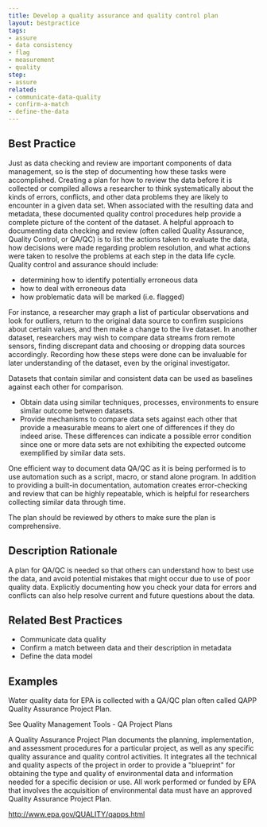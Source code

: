 ```yaml
---
title: Develop a quality assurance and quality control plan
layout: bestpractice
tags:
- assure
- data consistency
- flag
- measurement
- quality
step:
- assure
related:
- communicate-data-quality
- confirm-a-match
- define-the-data 
---
```

## Best Practice

Just as data checking and review are important components of data management, so is the step of documenting how these tasks were accomplished. Creating a plan for how to review the data before it is collected or compiled allows a researcher to think systematically about the kinds of errors, conflicts, and other data problems they are likely to encounter in a given data set. When associated with the resulting data and metadata, these documented quality control procedures help provide a complete picture of the content of the dataset. A helpful approach to documenting data checking and review (often called Quality Assurance, Quality Control, or QA/QC) is to list the actions taken to evaluate the data, how decisions were made regarding problem resolution, and what actions were taken to resolve the problems at each step in the data life cycle. Quality control and assurance should include:

- determining how to identify potentially erroneous data
- how to deal with erroneous data
- how problematic data will be marked (i.e. flagged)

For instance, a researcher may graph a list of particular observations and look for outliers, return to the original data source to confirm suspicions about certain values, and then make a change to the live dataset. In another dataset, researchers may wish to compare data streams from remote sensors, finding discrepant data and choosing or dropping data sources accordingly. Recording how these steps were done can be invaluable for later understanding of the dataset, even by the original investigator.

Datasets that contain similar and consistent data can be used as baselines against each other for comparison.

- Obtain data using similar techniques, processes, environments to ensure similar outcome between datasets.
- Provide mechanisms to compare data sets against each other that provide a measurable means to alert one of differences if they do indeed arise. These differences can indicate a possible error condition since one or more data sets are not exhibiting the expected outcome exemplified by similar data sets.

One efficient way to document data QA/QC as it is being performed is to use automation such as a script, macro, or stand alone program. In addition to providing a built-in documentation, automation creates error-checking and review that can be highly repeatable, which is helpful for researchers collecting similar data through time.

The plan should be reviewed by others to make sure the plan is comprehensive.

## Description Rationale

A plan for QA/QC is needed so that others can understand how to best use the data, and avoid potential mistakes that might occur due to use of poor quality data. Explicitly documenting how you check your data for errors and conflicts can also help resolve current and future questions about the data.

## Related Best Practices
- Communicate data quality
- Confirm a match between data and their description in metadata
- Define the data model

## Examples

Water quality data for EPA is collected with a QA/QC plan often called QAPP Quality Assurance Project Plan.

See Quality Management Tools - QA Project Plans

A Quality Assurance Project Plan documents the planning, implementation, and assessment procedures for a particular project, as well as any specific quality assurance and quality control activities. It integrates all the technical and quality aspects of the project in order to provide a "blueprint" for obtaining the type and quality of environmental data and information needed for a specific decision or use. All work performed or funded by EPA that involves the acquisition of environmental data must have an approved Quality Assurance Project Plan.

http://www.epa.gov/QUALITY/qapps.html
